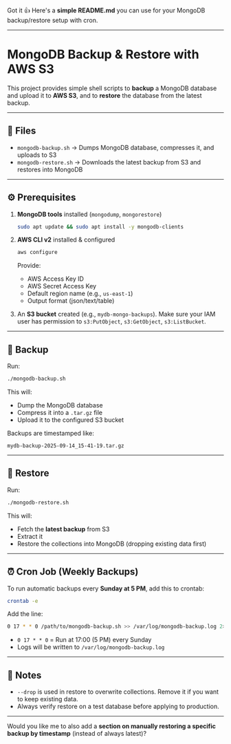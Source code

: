 Got it 👍 Here's a **simple README.md** you can use for your MongoDB backup/restore setup with cron.

---

# MongoDB Backup & Restore with AWS S3

This project provides simple shell scripts to **backup** a MongoDB database and upload it to **AWS S3**, and to **restore** the database from the latest backup.

---

## 📂 Files

* `mongodb-backup.sh` → Dumps MongoDB database, compresses it, and uploads to S3
* `mongodb-restore.sh` → Downloads the latest backup from S3 and restores into MongoDB

---

## ⚙️ Prerequisites

1. **MongoDB tools** installed (`mongodump`, `mongorestore`)

   ```bash
   sudo apt update && sudo apt install -y mongodb-clients
   ```

2. **AWS CLI v2** installed & configured

   ```bash
   aws configure
   ```

   Provide:

   * AWS Access Key ID
   * AWS Secret Access Key
   * Default region name (e.g., `us-east-1`)
   * Output format (json/text/table)

3. An **S3 bucket** created (e.g., `mydb-mongo-backups`).
   Make sure your IAM user has permission to `s3:PutObject`, `s3:GetObject`, `s3:ListBucket`.

---

## 🚀 Backup

Run:

```bash
./mongodb-backup.sh
```

This will:

* Dump the MongoDB database
* Compress it into a `.tar.gz` file
* Upload it to the configured S3 bucket

Backups are timestamped like:

```
mydb-backup-2025-09-14_15-41-19.tar.gz
```

---

## 🔄 Restore

Run:

```bash
./mongodb-restore.sh
```

This will:

* Fetch the **latest backup** from S3
* Extract it
* Restore the collections into MongoDB (dropping existing data first)

---

## ⏰ Cron Job (Weekly Backups)

To run automatic backups every **Sunday at 5 PM**, add this to crontab:

```bash
crontab -e
```

Add the line:

```bash
0 17 * * 0 /path/to/mongodb-backup.sh >> /var/log/mongodb-backup.log 2>&1
```

* `0 17 * * 0` = Run at 17:00 (5 PM) every Sunday
* Logs will be written to `/var/log/mongodb-backup.log`

---

## 📝 Notes

* `--drop` is used in restore to overwrite collections. Remove it if you want to keep existing data.
* Always verify restore on a test database before applying to production.

---

Would you like me to also add a **section on manually restoring a specific backup by timestamp** (instead of always latest)?
